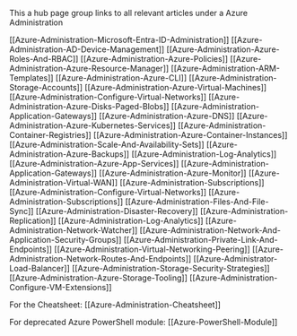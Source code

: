 
This a hub page group links to all relevant articles under a Azure Administration  

[[Azure-Administration-Microsoft-Entra-ID-Administration]]
[[Azure-Administration-AD-Device-Management]]
[[Azure-Administration-Azure-Roles-And-RBAC]]
[[Azure-Administration-Azure-Policies]]
[[Azure-Administration-Azure-Resource-Manager]]
[[Azure-Administration-ARM-Templates]]
[[Azure-Administration-Azure-CLI]]
[[Azure-Administration-Storage-Accounts]]
[[Azure-Administration-Azure-Virtual-Machines]]
[[Azure-Administration-Configure-Virtual-Networks]]
[[Azure-Administration-Azure-Disks-Paged-Blobs]]
[[Azure-Administration-Application-Gateways]]
[[Azure-Administration-Azure-DNS]]
[[Azure-Administration-Azure-Kubernetes-Services]]
[[Azure-Administration-Container-Registries]]
[[Azure-Administration-Azure-Container-Instances]]
[[Azure-Administration-Scale-And-Availability-Sets]]
[[Azure-Administration-Azure-Backups]]
[[Azure-Administration-Log-Analytics]]
[[Azure-Administration-Azure-App-Services]]
[[Azure-Administration-Application-Gateways]]
[[Azure-Administration-Azure-Monitor]]
[[Azure-Administration-Virtual-WAN]]
[[Azure-Administration-Subscriptions]]
[[Azure-Administration-Configure-Virtual-Networks]]
[[Azure-Administration-Subscriptions]]
[[Azure-Administration-Files-And-File-Sync]]
[[Azure-Administration-Disaster-Recovery]]
[[Azure-Administration-Replication]]
[[Azure-Administration-Log-Analytics]]
[[Azure-Administration-Network-Watcher]]
[[Azure-Administration-Network-And-Application-Security-Groups]]
[[Azure-Administration-Private-Link-And-Endpoints]]
[[Azure-Administration-Virtual-Networking-Peering]]
[[Azure-Administration-Network-Routes-And-Endpoints]]
[[Azure-Administrator-Load-Balancer]]
[[Azure-Administration-Storage-Security-Strategies]]
[[Azure-Administration-Azure-Storage-Tooling]]
[[Azure-Administration-Configure-VM-Extensions]]

For the Cheatsheet: [[Azure-Administration-Cheatsheet]]

For deprecated Azure PowerShell module: [[Azure-PowerShell-Module]]
